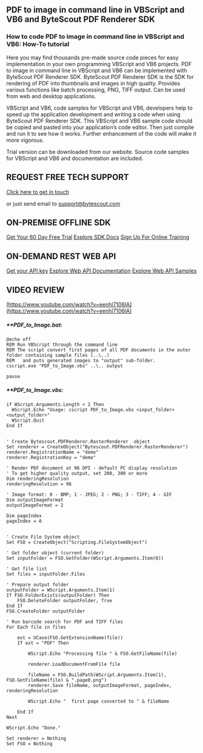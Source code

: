 ## PDF to image in command line in VBScript and VB6 and ByteScout PDF Renderer SDK

### How to code PDF to image in command line in VBScript and VB6: How-To tutorial

Here you may find thousands pre-made source code pieces for easy implementation in your own programming VBScript and VB6 projects. PDF to image in command line in VBScript and VB6 can be implemented with ByteScout PDF Renderer SDK. ByteScout PDF Renderer SDK is the SDK for rendering of PDF into thumbnails and images in high quality. Provides various functions like batch processing, PNG, TIFF output. Can be used from web and desktop applications.

VBScript and VB6, code samples for VBScript and VB6, developers help to speed up the application development and writing a code when using ByteScout PDF Renderer SDK. This VBScript and VB6 sample code should be copied and pasted into your application’s code editor. Then just compile and run it to see how it works. Further enhancement of the code will make it more vigorous.

Trial version can be downloaded from our website. Source code samples for VBScript and VB6 and documentation are included.

## REQUEST FREE TECH SUPPORT

[Click here to get in touch](https://bytescout.zendesk.com/hc/en-us/requests/new?subject=ByteScout%20PDF%20Renderer%20SDK%20Question)

or just send email to [support@bytescout.com](mailto:support@bytescout.com?subject=ByteScout%20PDF%20Renderer%20SDK%20Question) 

## ON-PREMISE OFFLINE SDK 

[Get Your 60 Day Free Trial](https://bytescout.com/download/web-installer?utm_source=github-readme)
[Explore SDK Docs](https://bytescout.com/documentation/index.html?utm_source=github-readme)
[Sign Up For Online Training](https://academy.bytescout.com/)


## ON-DEMAND REST WEB API

[Get your API key](https://pdf.co/documentation/api?utm_source=github-readme)
[Explore Web API Documentation](https://pdf.co/documentation/api?utm_source=github-readme)
[Explore Web API Samples](https://github.com/bytescout/ByteScout-SDK-SourceCode/tree/master/PDF.co%20Web%20API)

## VIDEO REVIEW

[https://www.youtube.com/watch?v=eenhl7106lA](https://www.youtube.com/watch?v=eenhl7106lA)




<!-- code block begin -->

##### ****PDF_to_Image.bat:**
    
```
@echo off
REM Run VBScript through the command line
REM The script convert first pages of all PDF documents in the outer folder containing sample files (..\..) 
REM   and puts generated images to "output" sub-folder.
cscript.exe "PDF_to_Image.vbs" ..\.. output

pause
```

<!-- code block end -->    

<!-- code block begin -->

##### ****PDF_to_Image.vbs:**
    
```
if WScript.Arguments.Length < 2 Then
  WScript.Echo "Usage: cscript PDF_to_Image.vbs <input_folder> <output_folder>"
  WScript.Quit
End If


' Create Bytescout.PDFRenderer.RasterRenderer  object
Set renderer = CreateObject("Bytescout.PDFRenderer.RasterRenderer")
renderer.RegistrationName = "demo"
renderer.RegistrationKey = "demo"

' Render PDF document at 96 DPI - default PC display resolution
' To get higher quality output, set 200, 300 or more
Dim renderingResolution
renderingResolution = 96

' Image format: 0 - BMP; 1 - JPEG; 2 - PNG; 3 - TIFF; 4 - GIF
Dim outputImageFormat
outputImageFormat = 2

Dim pageIndex
pageIndex = 0


' Create File System object
Set FSO = CreateObject("Scripting.FileSystemObject")

' Get folder object (current folder)
Set inputFolder = FSO.GetFolder(WScript.Arguments.Item(0))

' Get file list
Set files = inputFolder.Files

' Prepare output folder
outputFolder = WScript.Arguments.Item(1)
If FSO.FolderExists(outputFolder) Then 
	FSO.DeleteFolder outputFolder, True
End If
FSO.CreateFolder outputFolder 

' Run barcode search for PDF and TIFF files
For Each file in files

	ext = UCase(FSO.GetExtensionName(file))	
	If ext = "PDF" Then
		
		WScript.Echo "Processing file " & FSO.GetFileName(file)
	
		renderer.LoadDocumentFromFile file
		
		fileName = FSO.BuildPath(WScript.Arguments.Item(1), FSO.GetFileName(file) & ".page0.png")
		renderer.Save fileName, outputImageFormat, pageIndex, renderingResolution
		
		WScript.Echo "  first page converted to " & fileName
		
    End If 
Next

WScript.Echo "Done."

Set renderer = Nothing
Set FSO = Nothing

```

<!-- code block end -->